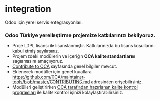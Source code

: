 # integration
Odoo için yerel servis entegrasyonları.


### Odoo Türkiye yerelleştirme projemize katkılarınızı bekliyoruz.

* Proje LGPL lisansı ile lisanslanmıştır. Katkılarınızda bu lisans koşullarını kabul etmiş sayılırsınız.
* Projemizdeki modüllerin ve içeriğin **OCA kalite standartları**nı sağlamasını amaçlıyoruz.
* [Contribute to OCA](https://odoo-community.org/page/Contribute) sayfasında genel bilgiler mevcut.
* Eklenecek modüller için genel kurallara https://github.com/OCA/maintainer-tools/blob/master/CONTRIBUTING.md adresinden erişebilirsiniz.
* Modülleri geliştirirken [OCA tarafından hazırlanan kalite kontrol programları](https://github.com/OCA/maintainer-quality-tools) ile kalite kontrol işinizi kolaylaştırabilirsiniz.
